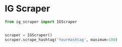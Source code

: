 IG Scraper
==========

```python
from ig_scraper import IGScraper


scraper = IGScraper()
scraper.scrape_hashtag('YourHashtag', maximum=100)
```

